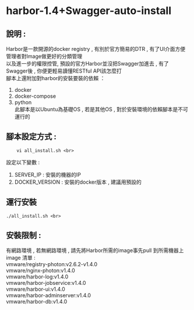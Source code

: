 # harbor-1.4+Swagger-auto-install

說明 : 
-------
Harbor是一款開源的docker registry , 有別於官方簡易的DTR , 有了UI介面方便管理者對Image做更好的分類管理 <br>
以及進一步的權限控管, 預設的官方Harbor並沒把Swagger加進去 , 有了Swagger後 , 你便更輕易讀懂RESTful API該怎麼打 <br>
腳本上還附加對harbor的安裝要裝的依賴 ：<br>
1. docker<br>
2. docker-compose<br>
3. python <br>
此腳本是以Ubuntu為基礎OS , 若是其他OS , 對於安裝環境的依賴腳本是不可運行的<br>

腳本設定方式 :
-------
        vi all_install.sh <br>
設定以下變數 : <br>
1. SERVER_IP : 安裝的機器的IP <br>
2. DOCKER_VERSION : 安裝的docker版本 , 建議用預設的 <br>


運行安裝 
-------
    ./all_install.sh <br>


安裝限制 :
-------
有網路環境 , 若無網路環境 , 請先將Harbor所需的image事先pull 到所需機器上 <br>
image 清單 : <br>
vmware/registry-photon:v2.6.2-v1.4.0  <br>
vmware/nginx-photon:v1.4.0 <br>
vmware/harbor-log:v1.4.0  <br>
vmware/harbor-jobservice:v1.4.0  <br>
vmware/harbor-ui:v1.4.0 <br>
vmware/harbor-adminserver:v1.4.0 <br>
vmware/harbor-db:v1.4.0 <br>
